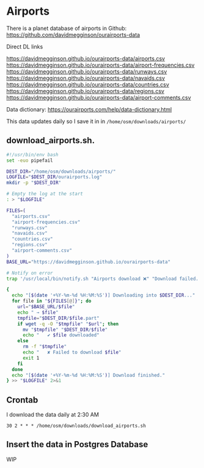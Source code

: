 # Airports

There is a planet database of airports in Github: https://github.com/davidmegginson/ourairports-data

Direct DL links

https://davidmegginson.github.io/ourairports-data/airports.csv
https://davidmegginson.github.io/ourairports-data/airport-frequencies.csv
https://davidmegginson.github.io/ourairports-data/runways.csv
https://davidmegginson.github.io/ourairports-data/navaids.csv
https://davidmegginson.github.io/ourairports-data/countries.csv
https://davidmegginson.github.io/ourairports-data/regions.csv
https://davidmegginson.github.io/ourairports-data/airport-comments.csv

Data dictionary: https://ourairports.com/help/data-dictionary.html

This data updates daily so I save it in in `/home/osm/downloads/airports/`

## download_airports.sh.

```bash
#!/usr/bin/env bash
set -euo pipefail

DEST_DIR="/home/osm/downloads/airports/"
LOGFILE="$DEST_DIR/ourairports.log"
mkdir -p "$DEST_DIR"

# Empty the log at the start
: > "$LOGFILE"

FILES=(
  "airports.csv"
  "airport-frequencies.csv"
  "runways.csv"
  "navaids.csv"
  "countries.csv"
  "regions.csv"
  "airport-comments.csv"
)
BASE_URL="https://davidmegginson.github.io/ourairports-data"

# Notify on error
trap '/usr/local/bin/notify.sh "Airports download ❌" "Download failed. Check $LOGFILE."' ERR

{
  echo "[$(date '+%Y-%m-%d %H:%M:%S')] Downloading into $DEST_DIR..."
  for file in "${FILES[@]}"; do
    url="$BASE_URL/$file"
    echo " → $file"
    tmpfile="$DEST_DIR/$file.part"
    if wget -q -O "$tmpfile" "$url"; then
      mv "$tmpfile" "$DEST_DIR/$file"
      echo "   ✔ $file downloaded"
    else
      rm -f "$tmpfile"
      echo "   ✘ Failed to download $file"
      exit 1
    fi
  done
  echo "[$(date '+%Y-%m-%d %H:%M:%S')] Download finished."
} >> "$LOGFILE" 2>&1
```

## Crontab

I download the data daily at 2:30 AM

```
30 2 * * * /home/osm/downloads/download_airports.sh
```

## Insert the data in Postgres Database

WIP


